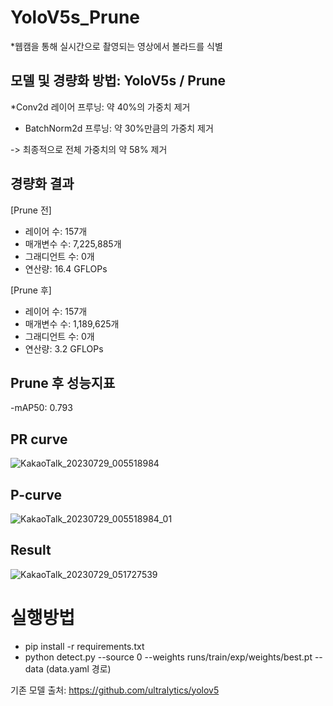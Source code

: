 # YoloV5s_Prune
*웹캠을 통해 실시간으로 촬영되는 영상에서 볼라드를 식별



모델 및 경량화 방법: YoloV5s / Prune
-

*Conv2d 레이어 프루닝: 약 40%의 가중치 제거


* BatchNorm2d 프루닝: 약 30%만큼의 가중치 제거


-> 최종적으로 전체 가중치의 약 58% 제거


경량화 결과
-
[Prune 전]

- 레이어 수: 157개
- 매개변수 수: 7,225,885개
- 그래디언트 수: 0개
- 연산량: 16.4 GFLOPs


[Prune 후]

- 레이어 수: 157개
- 매개변수 수: 1,189,625개
- 그래디언트 수: 0개
- 연산량: 3.2 GFLOPs


Prune 후 성능지표
-
-mAP50: 0.793


## PR curve

![KakaoTalk_20230729_005518984](https://github.com/nagoriyouki/YoloV5s_Prune/assets/130470442/4e8a756d-8ea0-4b15-9084-d7f03682a524)

## P-curve
![KakaoTalk_20230729_005518984_01](https://github.com/nagoriyouki/YoloV5s_Prune/assets/130470442/5df60d7a-a121-4033-9c9e-ce81400d43ef)

## Result
![KakaoTalk_20230729_051727539](https://github.com/nagoriyouki/YoloV5s_Prune/assets/130470442/472caaa5-f706-4c17-9ebe-05f15caab0a7)


# 실행방법
- pip install -r requirements.txt
- python detect.py --source 0 --weights runs/train/exp/weights/best.pt --data (data.yaml 경로)

기존 모델 출처: https://github.com/ultralytics/yolov5
